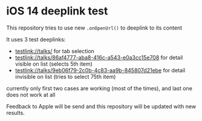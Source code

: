 #  iOS 14 deeplink test

This repository tries to use new `.onOpenUrl()` to deeplink to its content

It uses 3 test deeplinks:

* <testlink://talks/> for tab selection
* <testlink://talks/86af4777-aba8-416c-a543-e0a3cc15e708> for detail visible on list (selects 5th item)
* <testlink://talks/9eb06f79-2c0b-4c83-aa9b-845807d21ebe> for detail invisible on list (tries to select 75th item)

currently only first two cases are working (most of the times), and last one does not work at all

Feedback to Apple will be send and this repository will be updated with new results.

